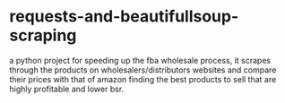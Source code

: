 # requests-and-beautifullsoup-scraping
a python project for speeding up the fba wholesale process, it scrapes through the products on wholesalers/distributors websites and compare their prices with that of amazon finding the best products to sell that are highly profitable and lower bsr.
